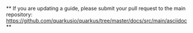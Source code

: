 ** If you are updating a guide, please submit your pull request to the main repository: https://github.com/quarkusio/quarkus/tree/master/docs/src/main/asciidoc **
